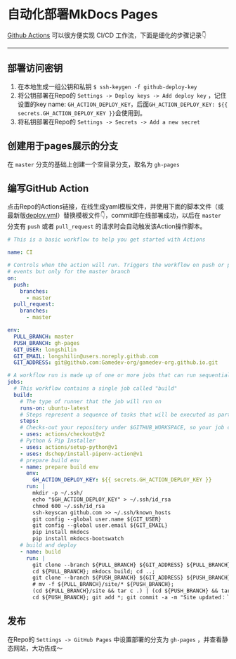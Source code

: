 # 自动化部署MkDocs Pages

[Github Actions](https://docs.github.com/cn/actions) 可以很方便实现 CI/CD 工作流，下面是细化的步骤记录👇

---

## 部署访问密钥
1. 在本地生成一组公钥和私钥 `$ ssh-keygen -f github-deploy-key`
2. 将公钥部署在Repo的 `Settings -> Deploy keys -> Add deploy key` ，记住设置的key name: `GH_ACTION_DEPLOY_KEY`，后面`GH_ACTION_DEPLOY_KEY: ${{ secrets.GH_ACTION_DEPLOY_KEY }}`会使用到。
3. 将私钥部署在Repo的 `Settings -> Secrets -> Add a new secret`

## 创建用于pages展示的分支
在 `master` 分支的基础上创建一个空目录分支，取名为 `gh-pages`

## 编写GitHub Action
点击Repo的Actions链接，在线生成yaml模板文件，并使用下面的脚本文件（或最新版[deploy.yml](https://github.com/Gamedev-org/gamedev-org.github.io/blob/master/.github/workflows/deploy.yml)）替换模板文件👇，commit即在线部署成功，以后在 `master` 分支有 `push` 或者 `pull_request` 的请求时会自动触发该Action操作脚本。

```yaml
# This is a basic workflow to help you get started with Actions

name: CI

# Controls when the action will run. Triggers the workflow on push or pull request
# events but only for the master branch
on:
  push:
    branches:
      - master
  pull_request:
    branches:
      - master

env:
  PULL_BRANCH: master
  PUSH_BRANCH: gh-pages
  GIT_USER: longshilin
  GIT_EMAIL: longshilin@users.noreply.github.com
  GIT_ADDRESS: git@github.com:Gamedev-org/gamedev-org.github.io.git

# A workflow run is made up of one or more jobs that can run sequentially or in parallel
jobs:
  # This workflow contains a single job called "build"
  build:
    # The type of runner that the job will run on
    runs-on: ubuntu-latest
    # Steps represent a sequence of tasks that will be executed as part of the job
    steps:
    # Checks-out your repository under $GITHUB_WORKSPACE, so your job can access it
    - uses: actions/checkout@v2
    # Python & Pip Installer
    - uses: actions/setup-python@v1
    - uses: dschep/install-pipenv-action@v1
    # prepare build env
    - name: prepare build env
      env:
        GH_ACTION_DEPLOY_KEY: ${{ secrets.GH_ACTION_DEPLOY_KEY }}
      run: |
        mkdir -p ~/.ssh/
        echo "$GH_ACTION_DEPLOY_KEY" > ~/.ssh/id_rsa
        chmod 600 ~/.ssh/id_rsa
        ssh-keyscan github.com >> ~/.ssh/known_hosts
        git config --global user.name ${GIT_USER}
        git config --global user.email ${GIT_EMAIL}
        pip install mkdocs
        pip install mkdocs-bootswatch
    # build and deploy
    - name: build 
      run: |
        git clone --branch ${PULL_BRANCH} ${GIT_ADDRESS} ${PULL_BRANCH};
        cd ${PULL_BRANCH}; mkdocs build; cd ..;
        git clone --branch ${PUSH_BRANCH} ${GIT_ADDRESS} ${PUSH_BRANCH}; 
        # mv -f ${PULL_BRANCH}/site/* ${PUSH_BRANCH};
        (cd ${PULL_BRANCH}/site && tar c .) | (cd ${PUSH_BRANCH} && tar xf -)
        cd ${PUSH_BRANCH}; git add *; git commit -a -m "Site updated：`date`"; git push -f;
```

## 发布
在Repo的 `Settings -> GitHub Pages` 中设置部署的分支为 `gh-pages` ，并查看静态网站，大功告成～